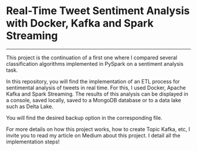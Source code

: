 # Real-Time Tweet Sentiment Analysis with Docker, Kafka and Spark Streaming
---
This project is the continuation of a first one where I compared several classification algorithms implemented in PySpark on a sentiment analysis task. 

In this repository, you will find the implementation of an ETL process for sentimental analysis of tweets in real time. For this, I used Docker, Apache Kafka and Spark Streaming. The results of this analysis can be displayed in a console, saved locally, saved to a MongoDB database or to a data lake such as Delta Lake.

You will find the desired backup option in the corresponding file.

For more details on how this project works, how to create Topic Kafka, etc, I invite you to read my article on Medium about this project. I detail all the implementation steps! 
 
